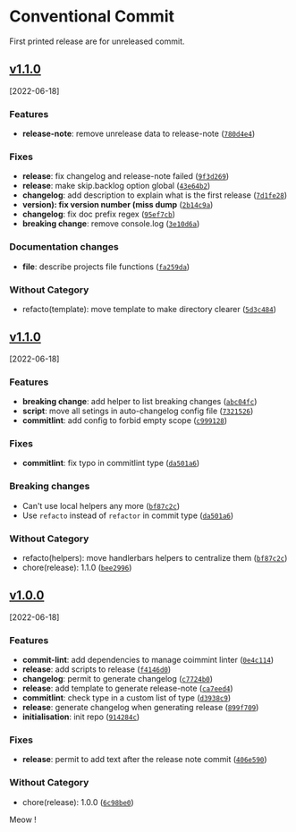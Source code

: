 # Conventional Commit

First printed release are for unreleased commit.

## [v1.1.0](https://github.com/FlorianCcj/conventional-commit/compare/v1.1.0...v1.1.0)
[2022-06-18]

### Features

* **release-note**: remove unrelease data to release-note ([`780d4e4`](https://github.com/FlorianCcj/conventional-commit/commit/780d4e48ed80bae99baf3e91c983020d4632314d))

### Fixes

* **release**: fix changelog and release-note failed ([`9f3d269`](https://github.com/FlorianCcj/conventional-commit/commit/9f3d2691d472bf7f0b1429764ed1ee5d2bc614c1))
* **release**: make skip.backlog option global ([`43e64b2`](https://github.com/FlorianCcj/conventional-commit/commit/43e64b2f577e303e1370ad97e21e0ab83802c97a))
* **changelog**: add description to explain what is the first release ([`7d1fe28`](https://github.com/FlorianCcj/conventional-commit/commit/7d1fe2839f0092b8a4ac98352aa9f40a5abdc803))
* **version): fix version number (miss dump** ([`2b14c9a`](https://github.com/FlorianCcj/conventional-commit/commit/2b14c9a0759eab419c77ba9da3655c6d2475e2fb))
* **changelog**: fix doc prefix regex ([`95ef7cb`](https://github.com/FlorianCcj/conventional-commit/commit/95ef7cb9605f97efce8e9426b66e7c0d1bb64e7c))
* **breaking change**: remove console.log ([`3e10d6a`](https://github.com/FlorianCcj/conventional-commit/commit/3e10d6a903c88a3b683a30daaae9101bf0e5fea0))

### Documentation changes

* **file**: describe projects file functions ([`fa259da`](https://github.com/FlorianCcj/conventional-commit/commit/fa259da8a62fb4a523150e28763cfc756d80d6d4))

### Without Category

* refacto(template): move template to make directory clearer ([`5d3c484`](https://github.com/FlorianCcj/conventional-commit/commit/5d3c4848d7b49a972e7f16332678a558a5c11197))

## [v1.1.0](https://github.com/FlorianCcj/conventional-commit/compare/v1.0.0...v1.1.0)
[2022-06-18]

### Features

* **breaking change**: add helper to list breaking changes ([`abc04fc`](https://github.com/FlorianCcj/conventional-commit/commit/abc04fcb7c7ca73da0e0b835202f64729f3567b7))
* **script**: move all setings in auto-changelog config file ([`7321526`](https://github.com/FlorianCcj/conventional-commit/commit/73215260a626dcfb6c87b6f3ac9dfe884a156bb5))
* **commitlint**: add config to forbid empty scope ([`c999128`](https://github.com/FlorianCcj/conventional-commit/commit/c9991284a97d83be61bc886e203c81ae69228c7d))

### Fixes

* **commitlint**: fix typo in commitlint type ([`da501a6`](https://github.com/FlorianCcj/conventional-commit/commit/da501a636d3c259a3e24dfb26f973aab6d2e7308))

### Breaking changes

- Can't use local helpers any more ([`bf87c2c`](https://github.com/FlorianCcj/conventional-commit/commit/bf87c2ca0d19d9918d5876455aa46b2863e09d30))
- Use `refacto` instead of `refactor` in commit type ([`da501a6`](https://github.com/FlorianCcj/conventional-commit/commit/da501a636d3c259a3e24dfb26f973aab6d2e7308))

### Without Category

* refacto(helpers): move handlerbars helpers to centralize them ([`bf87c2c`](https://github.com/FlorianCcj/conventional-commit/commit/bf87c2ca0d19d9918d5876455aa46b2863e09d30))
* chore(release): 1.1.0 ([`bee2996`](https://github.com/FlorianCcj/conventional-commit/commit/bee2996f268ce17b72bee6daaf1d900c5d1d0c9b))

## [v1.0.0]()
[2022-06-18]

### Features

* **commit-lint**: add dependencies to manage coimmint linter ([`0e4c114`](https://github.com/FlorianCcj/conventional-commit/commit/0e4c114a455425c0a70e3f863198e1f9ff4d1ddc))
* **release**: add scripts to release ([`f4146d0`](https://github.com/FlorianCcj/conventional-commit/commit/f4146d0b97aa3eef86c6eba1fbdf6ab44998c3b8))
* **changelog**: permit to generate changelog ([`c7724b0`](https://github.com/FlorianCcj/conventional-commit/commit/c7724b09553ab46346c66f7cf4e7a15388133e9c))
* **release**: add template to generate release-note ([`ca7eed4`](https://github.com/FlorianCcj/conventional-commit/commit/ca7eed441044fe1844f4168452fc858d558beda9))
* **commitlint**: check type in a custom list of type ([`d3938c9`](https://github.com/FlorianCcj/conventional-commit/commit/d3938c9d40aa903a7644a3cd0b886e16bde9511c))
* **release**: generate changelog when generating release ([`899f709`](https://github.com/FlorianCcj/conventional-commit/commit/899f709809f6f887b997bb682beab45e0eeb889c))
* **initialisation**: init repo ([`914284c`](https://github.com/FlorianCcj/conventional-commit/commit/914284cdb7225e7154dfaeeed6c09b9837be7d22))

### Fixes

* **release**: permit to add text after the release note commit ([`406e590`](https://github.com/FlorianCcj/conventional-commit/commit/406e5905562754c43150511d8075966e67614f26))

### Without Category

* chore(release): 1.0.0 ([`6c98be0`](https://github.com/FlorianCcj/conventional-commit/commit/6c98be08c499de14fca6564baa0c3057ad7d6f68))

Meow !
